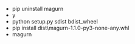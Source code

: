 * pip uninstall magurn
* y
* python setup.py sdist bdist_wheel
* pip install dist\magurn-1.1.0-py3-none-any.whl
* magurn
